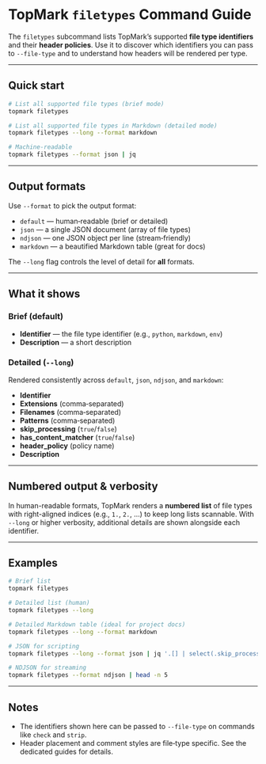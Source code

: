 <!--
topmark:header:start

  file         : filetypes.md
  file_relpath : docs/usage/commands/filetypes.md
  project      : TopMark
  license      : MIT
  copyright    : (c) 2025 Olivier Biot

topmark:header:end
-->

# TopMark `filetypes` Command Guide

The `filetypes` subcommand lists TopMark’s supported **file type identifiers** and their **header
policies**. Use it to discover which identifiers you can pass to `--file-type` and to understand how
headers will be rendered per type.

______________________________________________________________________

## Quick start

```bash
# List all supported file types (brief mode)
topmark filetypes

# List all supported file types in Markdown (detailed mode)
topmark filetypes --long --format markdown

# Machine‑readable
topmark filetypes --format json | jq
```

______________________________________________________________________

## Output formats

Use `--format` to pick the output format:

- `default` — human‑readable (brief or detailed)
- `json` — a single JSON document (array of file types)
- `ndjson` — one JSON object per line (stream‑friendly)
- `markdown` — a beautified Markdown table (great for docs)

The `--long` flag controls the level of detail for **all** formats.

______________________________________________________________________

## What it shows

### Brief (default)

- **Identifier** — the file type identifier (e.g., `python`, `markdown`, `env`)
- **Description** — a short description

### Detailed (`--long`)

Rendered consistently across `default`, `json`, `ndjson`, and `markdown`:

- **Identifier**
- **Extensions** (comma‑separated)
- **Filenames** (comma‑separated)
- **Patterns** (comma‑separated)
- **skip_processing** (`true`/`false`)
- **has_content_matcher** (`true`/`false`)
- **header_policy** (policy name)
- **Description**

______________________________________________________________________

## Numbered output & verbosity

In human-readable formats, TopMark renders a **numbered list** of file types with
right-aligned indices (e.g., `1.`, `2.`, …) to keep long lists scannable. With `--long`
or higher verbosity, additional details are shown alongside each identifier.

______________________________________________________________________

## Examples

```bash
# Brief list
topmark filetypes

# Detailed list (human)
topmark filetypes --long

# Detailed Markdown table (ideal for project docs)
topmark filetypes --long --format markdown

# JSON for scripting
topmark filetypes --long --format json | jq '.[] | select(.skip_processing==false)'

# NDJSON for streaming
topmark filetypes --format ndjson | head -n 5
```

______________________________________________________________________

## Notes

- The identifiers shown here can be passed to `--file-type` on commands like `check` and `strip`.
- Header placement and comment styles are file‑type specific. See the dedicated guides for details.

